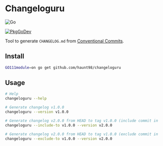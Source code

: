 # Changeloguru

![Go](https://github.com/haunt98/changeloguru/workflows/Go/badge.svg?branch=main)

[![PkgGoDev](https://pkg.go.dev/badge/github.com/haunt98/changeloguru)](https://pkg.go.dev/github.com/haunt98/changeloguru)

Tool to generate `CHANGELOG.md` from [Conventional Commits](https://www.conventionalcommits.org/en/v1.0.0/).

## Install

```sh
GO111module=on go get github.com/haunt98/changeloguru
```

## Usage

```sh
# Help
changeloguru --help

# Generate changelog v1.0.0
changeloguru --version v1.0.0

# Generate changelog v2.0.0 from HEAD to tag v1.0.0 (include commit in tag v1.0.0)
changeloguru --include-to v1.0.0 --version v2.0.0

# Generate changelog v2.0.0 from HEAD to tag v1.0.0 (exclude commit in tag v1.0.0)
changeloguru --exclude-to v1.0.0 --version v2.0.0
```
